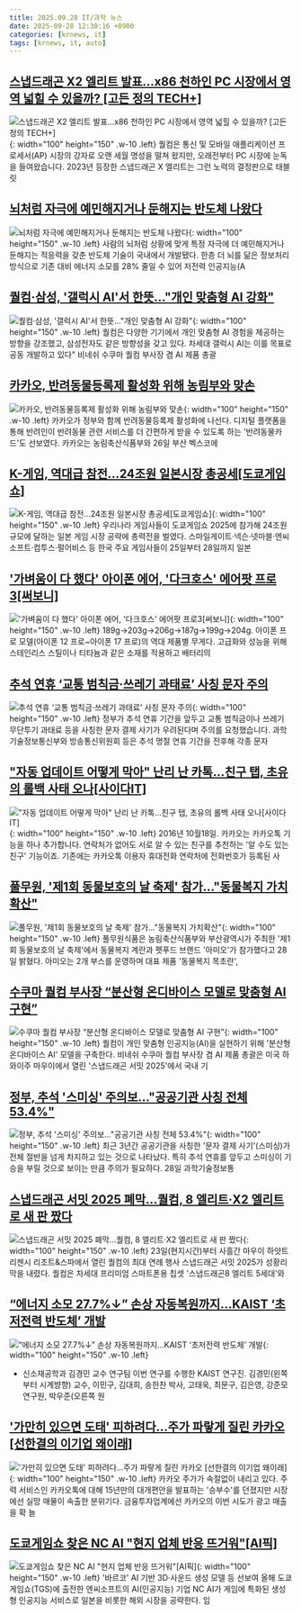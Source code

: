 ```yaml
---
title: 2025.09.28 IT/과학 뉴스
date: 2025-09-28 12:30:16 +0900
categories: [krnews, it]
tags: [krnews, it, auto]
---
```

## [스냅드래곤 X2 엘리트 발표…x86 천하인 PC 시장에서 영역 넓힐 수 있을까? [고든 정의 TECH+]](https://n.news.naver.com/mnews/article/081/0003578385)

![스냅드래곤 X2 엘리트 발표…x86 천하인 PC 시장에서 영역 넓힐 수 있을까? [고든 정의 TECH+]](https://mimgnews.pstatic.net/image/origin/081/2025/09/27/3578385.jpg?type=nf220_150){: width="100" height="150" .w-10 .left}
퀄컴은 통신 및 모바일 애플리케이션 프로세서(AP) 시장의 강자로 오랜 세월 명성을 떨쳐 왔지만, 오래전부터 PC 시장에 눈독을 들여왔습니다. 2023년 등장한 스냅드래곤 X 엘리트는 그런 노력의 결정판으로 태블릿

## [뇌처럼 자극에 예민해지거나 둔해지는 반도체 나왔다](https://n.news.naver.com/mnews/article/011/0004538409)

![뇌처럼 자극에 예민해지거나 둔해지는 반도체 나왔다](https://mimgnews.pstatic.net/image/origin/011/2025/09/28/4538409.jpg?type=nf220_150){: width="100" height="150" .w-10 .left}
사람의 뇌처럼 상황에 맞게 특정 자극에 더 예민해지거나 둔해지는 적응력을 갖춘 반도체 기술이 국내에서 개발됐다. 한층 더 뇌를 닮은 정보처리 방식으로 기존 대비 에너지 소모를 28% 줄일 수 있어 저전력 인공지능(A

## [퀄컴·삼성, '갤럭시 AI'서 한뜻…"개인 맞춤형 AI 강화"](https://n.news.naver.com/mnews/article/092/0002392266)

![퀄컴·삼성, '갤럭시 AI'서 한뜻…"개인 맞춤형 AI 강화"](https://mimgnews.pstatic.net/image/origin/092/2025/09/28/2392266.jpg?type=nf220_150){: width="100" height="150" .w-10 .left}
퀄컴은 다양한 기기에서 개인 맞춤형 AI 경험을 제공하는 방향을 강조했고, 삼성전자도 같은 방향성을 갖고 있다. 차세대 갤럭시 AI는 이를 목표로 공동 개발하고 있다" 비네쉬 수쿠마 퀄컴 부사장 겸 AI 제품 총괄

## [카카오, 반려동물등록제 활성화 위해 농림부와 맞손](https://n.news.naver.com/mnews/article/003/0013510084)

![카카오, 반려동물등록제 활성화 위해 농림부와 맞손](https://mimgnews.pstatic.net/image/origin/003/2025/09/28/13510084.jpg?type=nf220_150){: width="100" height="150" .w-10 .left}
카카오가 정부와 함께 반려동물등록제 활성화에 나선다. 디지털 플랫폼을 통해 반려인이 반려동물 관련 서비스를 더 간편하게 받을 수 있도록 하는 '반려동물카드'도 선보였다. 카카오는 농림축산식품부와 26일 부산 벡스코에

## [K-게임, 역대급 참전…24조원 일본시장 총공세[도쿄게임쇼]](https://n.news.naver.com/mnews/article/003/0013510033)

![K-게임, 역대급 참전…24조원 일본시장 총공세[도쿄게임쇼]](https://mimgnews.pstatic.net/image/origin/003/2025/09/28/13510033.jpg?type=nf220_150){: width="100" height="150" .w-10 .left}
우리나라 게임사들이 도쿄게임쇼 2025에 참가해 24조원 규모에 달하는 일본 게임 시장 공략에 총력전을 벌였다. 스마일게이트·넥슨·넷마블·엔씨소프트·컴투스·펄어비스 등 한국 주요 게임사들이 25일부터 28일까지 일본

## ['가벼움이 다 했다' 아이폰 에어, '다크호스' 에어팟 프로3[써보니]](https://n.news.naver.com/mnews/article/277/0005658665)

!['가벼움이 다 했다' 아이폰 에어, '다크호스' 에어팟 프로3[써보니]](https://mimgnews.pstatic.net/image/origin/277/2025/09/28/5658665.jpg?type=nf220_150){: width="100" height="150" .w-10 .left}
189g→203g→206g→187g→199g→204g. 아이폰 프로 모델(아이폰 12 프로~아이폰 17 프로)의 역대 제품별 무게다. 고급화와 성능을 위해 스테인리스 스틸이나 티타늄과 같은 소재를 적용하고 배터리의

## [추석 연휴 ‘교통 범칙금·쓰레기 과태료’ 사칭 문자 주의](https://n.news.naver.com/mnews/article/056/0012038270)

![추석 연휴 ‘교통 범칙금·쓰레기 과태료’ 사칭 문자 주의](https://mimgnews.pstatic.net/image/origin/056/2025/09/28/12038270.jpg?type=nf220_150){: width="100" height="150" .w-10 .left}
정부가 추석 연휴 기간을 앞두고 교통 범칙금이나 쓰레기 무단투기 과태료 등을 사칭한 문자 결제 사기가 우려된다며 주의를 요청했습니다. 과학기술정보통신부와 방송통신위원회 등은 추석 명절 연휴 기간을 전후해 각종 문자

## ["자동 업데이트 어떻게 막아" 난리 난 카톡…친구 탭, 초유의 롤백 사태 오나[사이다IT]](https://n.news.naver.com/mnews/article/003/0013509873)

!["자동 업데이트 어떻게 막아" 난리 난 카톡…친구 탭, 초유의 롤백 사태 오나[사이다IT]](https://mimgnews.pstatic.net/image/origin/003/2025/09/28/13509873.jpg?type=nf220_150){: width="100" height="150" .w-10 .left}
2016년 10월18일. 카카오는 카카오톡 기능을 하나 추가합니다. 연락처가 없어도 서로 알 수 있는 친구를 추천하는 '알 수도 있는 친구' 기능이죠. 기존에는 카카오톡 이용자 휴대전화 연락처에 전화번호가 등록된 사

## [풀무원, '제1회 동물보호의 날 축제' 참가…"동물복지 가치확산"](https://n.news.naver.com/mnews/article/001/0015653314)

![풀무원, '제1회 동물보호의 날 축제' 참가…"동물복지 가치확산"](https://mimgnews.pstatic.net/image/origin/001/2025/09/28/15653314.jpg?type=nf220_150){: width="100" height="150" .w-10 .left}
풀무원식품은 농림축산식품부와 부산광역시가 주최한 '제1회 동물보호의 날 축제'에서 동물복지 계란과 펫푸드 브랜드 '아미오'가 참가했다고 28일 밝혔다. 아미오는 2개 부스를 운영하며 대표 제품 '동물복지 목초란',

## [수쿠마 퀄컴 부사장 “분산형 온디바이스 모델로 맞춤형 AI 구현”](https://n.news.naver.com/mnews/article/030/0003355184)

![수쿠마 퀄컴 부사장 “분산형 온디바이스 모델로 맞춤형 AI 구현”](https://mimgnews.pstatic.net/image/origin/030/2025/09/28/3355184.jpg?type=nf220_150){: width="100" height="150" .w-10 .left}
퀄컴이 개인 맞춤형 인공지능(AI)을 실현하기 위해 '분산형 온디바이스 AI' 모델을 구축한다. 비네쉬 수쿠마 퀄컴 부사장 겸 AI 제품 총괄은 미국 하와이주 마우이에서 열린 '스냅드래곤 서밋 2025'에서 국내 기

## [정부, 추석 '스미싱' 주의보…"공공기관 사칭 전체 53.4%"](https://n.news.naver.com/mnews/article/421/0008513391)

![정부, 추석 '스미싱' 주의보…"공공기관 사칭 전체 53.4%"](https://mimgnews.pstatic.net/image/origin/421/2025/09/28/8513391.jpg?type=nf220_150){: width="100" height="150" .w-10 .left}
최근 3년간 공공기관을 사칭한 '문자 결제 사기'(스미싱)가 전체 절반을 넘게 차지하고 있는 것으로 나타났다. 특히 추석 연휴를 앞두고 스미싱이 기승을 부릴 것으로 보이는 만큼 주의가 필요하다. 28일 과학기술정보통

## [스냅드래곤 서밋 2025 폐막…퀄컴, 8 엘리트·X2 엘리트로 새 판 짰다](https://n.news.naver.com/mnews/article/031/0000968838)

![스냅드래곤 서밋 2025 폐막…퀄컴, 8 엘리트·X2 엘리트로 새 판 짰다](https://mimgnews.pstatic.net/image/origin/031/2025/09/28/968838.jpg?type=nf220_150){: width="100" height="150" .w-10 .left}
23일(현지시간)부터 사흘간 마우이 하얏트 리젠시 리조트&스파에서 열린 퀄컴의 최대 연례 행사 스냅드래곤 서밋 2025가 성황리 막을 내렸다. 퀄컴은 차세대 프리미엄 스마트폰용 칩셋 '스냅드래곤8 엘리트 5세대'와

## [“에너지 소모 27.7%↓” 손상 자동복원까지…KAIST ‘초저전력 반도체’ 개발](https://n.news.naver.com/mnews/article/016/0002535950)

![“에너지 소모 27.7%↓” 손상 자동복원까지…KAIST ‘초저전력 반도체’ 개발](https://mimgnews.pstatic.net/image/origin/016/2025/09/28/2535950.jpg?type=nf220_150){: width="100" height="150" .w-10 .left}
- 신소재공학과 김경민 교수 연구팀 이번 연구를 수행한 KAIST 연구진. 김경민(왼쪽부터 시계뱡향) 교수, 이민구, 김대희, 송한찬 박사, 고태욱, 최문구, 김은영, 강준모 연구원, 박우준(오른쪽 원

## ['가만히 있으면 도태' 피하려다…주가 파랗게 질린 카카오 [선한결의 이기업 왜이래]](https://n.news.naver.com/mnews/article/015/0005190863)

!['가만히 있으면 도태' 피하려다…주가 파랗게 질린 카카오 [선한결의 이기업 왜이래]](https://mimgnews.pstatic.net/image/origin/015/2025/09/27/5190863.jpg?type=nf220_150){: width="100" height="150" .w-10 .left}
카카오 주가가 속절없이 내리고 있다. 주력 서비스인 카카오톡에 대해 15년만의 대개편안을 발표하는 '승부수'를 던졌지만 시장에선 실망 매물이 속출한 분위기다. 금융투자업계에선 카카오의 이번 시도가 광고 매출을 확 늘

## [도쿄게임쇼 찾은 NC AI "현지 업체 반응 뜨거워"[AI픽]](https://n.news.naver.com/mnews/article/001/0015652171)

![도쿄게임쇼 찾은 NC AI "현지 업체 반응 뜨거워"[AI픽]](https://mimgnews.pstatic.net/image/origin/001/2025/09/27/15652171.jpg?type=nf220_150){: width="100" height="150" .w-10 .left}
'바르코' AI 기반 3D·사운드 생성 모델 등 선보여 올해 도쿄게임쇼(TGS)에 출전한 엔씨소프트의 AI(인공지능) 기업 NC AI가 게임에 특화된 생성형 인공지능 서비스로 일본을 비롯한 해외 시장을 공략한다. 임


